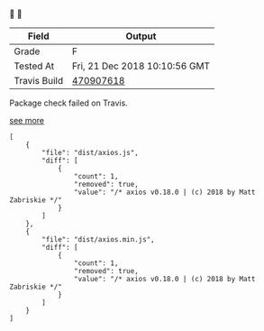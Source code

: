 :robot: :rotating_light:

| Field | Output |
|----|----|
| Grade | F |
| Tested At | Fri, 21 Dec 2018 10:10:56 GMT |
| Travis Build | [470907618](https://travis-ci.org/ISNIT0/npm-package-tester/builds/470907618) |
    
Package check failed on Travis.

[see more](https://travis-ci.org/ISNIT0/npm-package-tester/branches)

```
[
	{
		"file": "dist/axios.js",
		"diff": [
			{
				"count": 1,
				"removed": true,
				"value": "/* axios v0.18.0 | (c) 2018 by Matt Zabriskie */"
			}
		]
	},
	{
		"file": "dist/axios.min.js",
		"diff": [
			{
				"count": 1,
				"removed": true,
				"value": "/* axios v0.18.0 | (c) 2018 by Matt Zabriskie */"
			}
		]
	}
]
```

    